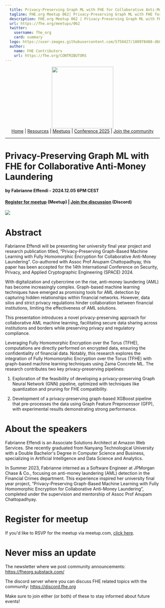 ```yaml
---
  title: Privacy-Preserving Graph ML with FHE for Collaborative Anti-Money Laundering w/ Fabrianne Effendi | FHE.org Meetup 062
  tagline: FHE.org Meetup 062| Privacy-Preserving Graph ML with FHE for Collaborative Anti-Money Laundering w/ Fabrianne Effendi
  description: FHE.org Meetup 062 | Privacy-Preserving Graph ML with FHE for Collaborative Anti-Money Laundering w/ Fabrianne Effendi
  url: https://fhe.org/meetups/062
  twitter:
    username: fhe_org
    card: summary
  logo: https://user-images.githubusercontent.com/5758427/180978488-db825482-5a58-4c7c-9589-c494a6f0be04.png
  author:
    name: FHE Contributors
    url: https://fhe.org/CONTRIBUTORS
---
```


<!-- Main header navigation -->
<p align="center">
  <img width="200" src="https://user-images.githubusercontent.com/5758427/180978488-db825482-5a58-4c7c-9589-c494a6f0be04.png"><br/>
  <a href="https://fhe-org.github.io">Home</a> | <a href="https://fhe-org.github.io/resources">Resources</a> | <a href="https://fhe-org.github.io/meetups/">Meetups</a> | <a href="https://fhe-org.github.io/conferences/conference-2025/">Conference 2025</a> | <a href="https://fhe-org.github.io/community">Join the community</a>
</p>
<hr/>
<!-- /Main header navigation -->


# Privacy-Preserving Graph ML with FHE for Collaborative Anti-Money Laundering
#### by Fabrianne Effendi - 2024.12.05 6PM CEST
#### <a href="https://www.meetup.com/fhe-org/events/304379481/?utm_medium=referral&utm_campaign=share-btn_savedevents_share_modal&utm_source=link">Register for meetup</a> (Meetup) | <a href="https://discord.fhe.org">Join the discussion</a> (Discord)

<a href="https://www.meetup.com/fhe-org/events/304379481/?utm_medium=referral&utm_campaign=share-btn_savedevents_share_modal&utm_source=link"><img src="https://github.com/user-attachments/assets/a7ed2176-a178-4947-80ba-b813546c1eb5"></a>

# Abstract

Fabrianne Effendi will be presenting her university final year project and research publication titled, “Privacy-Preserving Graph-Based Machine Learning with Fully Homomorphic Encryption for Collaborative Anti-Money Laundering". Co-authored with Assoc Prof Anupam Chattopadhyay, this paper has been accepted for the 14th International Conference on Security, Privacy, and Applied Cryptographic Engineering (SPACE) 2024.

With digitalization and cybercrime on the rise, anti-money laundering (AML) has become increasingly complex. Graph-based machine learning techniques have emerged as promising tools for AML detection by capturing hidden relationships within financial networks. However, data silos and strict privacy regulations hinder collaboration between financial institutions, limiting the effectiveness of AML solutions.

This presentation introduces a novel privacy-preserving approach for collaborative AML machine learning, facilitating secure data sharing across institutions and borders while preserving privacy and regulatory compliance.

Leveraging Fully Homomorphic Encryption over the Torus (TFHE), computations are directly performed on encrypted data, ensuring the confidentiality of financial data. Notably, this research explores the integration of Fully Homomorphic Encryption over the Torus (TFHE) with graph-based machine learning techniques using Zama Concrete ML. The research contributes two key privacy-preserving pipelines:

1. Exploration of the feasibility of developing a privacy-preserving Graph Neural Network (GNN) pipeline, optimized with techniques like quantization and pruning for FHE compatibility.

2. Development of a privacy-preserving graph-based XGBoost pipeline that pre-processes the data using Graph Feature Preprocessor (GFP), with experimental results demonstrating strong performance.


# About the speakers

Fabrianne Effendi is an Associate Solutions Architect at Amazon Web Services. She recently graduated from Nanyang Technological University with a Double Bachelor's Degree in Computer Science and Business, specializing in Artificial Intelligence and Data Science and Analytics.

In Summer 2023, Fabrianne interned as a Software Engineer at JPMorgan Chase & Co., focusing on anti-money laundering (AML) detection in the Financial Crimes department. This experience inspired her university final year project, “Privacy-Preserving Graph-Based Machine Learning with Fully Homomorphic Encryption for Collaborative Anti-Money Laundering”, completed under the supervision and mentorship of Assoc Prof Anupam Chattopadhyay.

# Register for meetup

If you'd like to RSVP for the meetup via meetup.com, <a href="https://www.meetup.com/fhe-org/events/304379481/?utm_medium=referral&utm_campaign=share-btn_savedevents_share_modal&utm_source=link">click here</a>.

# Never miss an update

The newsletter where we post community announcements: https://fheorg.substack.com/

The discord server where you can discuss FHE related topics with the community: https://discord.fhe.org

Make sure to join either (or both) of these to stay informed about future events!

